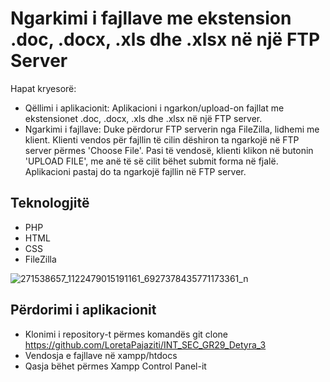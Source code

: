 # Ngarkimi i fajllave me ekstension .doc, .docx, .xls dhe .xlsx në një FTP Server

Hapat kryesorë:
* Qëllimi i aplikacionit: Aplikacioni i ngarkon/upload-on fajllat me ekstensionet .doc, .docx, .xls dhe .xlsx në një FTP server.
* Ngarkimi i fajllave: Duke përdorur FTP serverin nga FileZilla, lidhemi me klient. Klienti vendos për fajllin të cilin dëshiron ta ngarkojë në FTP server përmes 'Choose File'. Pasi të vendosë, klienti klikon në butonin 'UPLOAD FILE', me anë të së cilit bëhet submit forma në fjalë. Aplikacioni pastaj do ta ngarkojë fajllin në FTP server. 

## Teknologjitë

* PHP
* HTML
* CSS
* FileZilla

![271538657_1122479015191161_6927378435771173361_n](https://user-images.githubusercontent.com/74791279/148687496-c527064b-69d2-45ae-aa0a-424635f25865.png)


## Përdorimi i aplikacionit

* Klonimi i repository-t përmes komandës git clone https://github.com/LoretaPajaziti/INT_SEC_GR29_Detyra_3
* Vendosja e fajllave në xampp/htdocs
* Qasja bëhet përmes Xampp Control Panel-it
